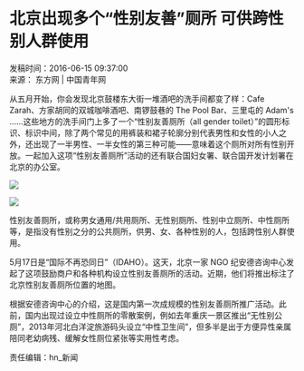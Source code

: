 # 北京出现多个“性别友善”厕所 可供跨性别人群使用

发稿时间：2016-06-15 09:37:00  
来源： 东方网 | 中国青年网

从五月开始，你会发现北京鼓楼东大街一堆酒吧的洗手间都变了样：Cafe Zarah、方家胡同的双城咖啡酒吧、南锣鼓巷的 The Pool Bar、三里屯的 Adam's ……这些地方的洗手间门上多了一个“性别友善厕所（all gender toilet）”的圆形标识、标识中间，除了两个常见的用裤装和裙子轮廓分别代表男性和女性的小人之外，还出现了一半男性、一半女性的第三种可能——意味着这个厕所对所有性别开放。一起加入这项“性别友善厕所”活动的还有联合国妇女署、联合国开发计划署在北京的办公室。

![](./W020160615346205012329.jpeg)

![](./W020160615346205277517.jpeg)

性别友善厕所，或称男女通用/共用厕所、无性别厕所、性别中立厕所、中性厕所等，是指没有性别之分的公共厕所，供男、女、各种性别的人，包括跨性别人群使用。

5月17日是“国际不再恐同日”（IDAHO）。这天，北京一家 NGO 纪安德咨询中心发起了这项鼓励商户和各种机构设立性别友善厕所的活动。近期，他们将推出标注了北京性别友善厕所位置的地图。

根据安德咨询中心的介绍，这是国内第一次成规模的性别友善厕所推广活动。此前，国内出现过设立中性厕所的零散案例，例如去年重庆一景区推出“无性别公厕”，2013年河北白洋淀旅游码头设立“中性卫生间”，但多半是出于方便异性亲属陪同老幼病残、缓解女性厕位紧张等实用性考虑。

责任编辑：hn_新闻